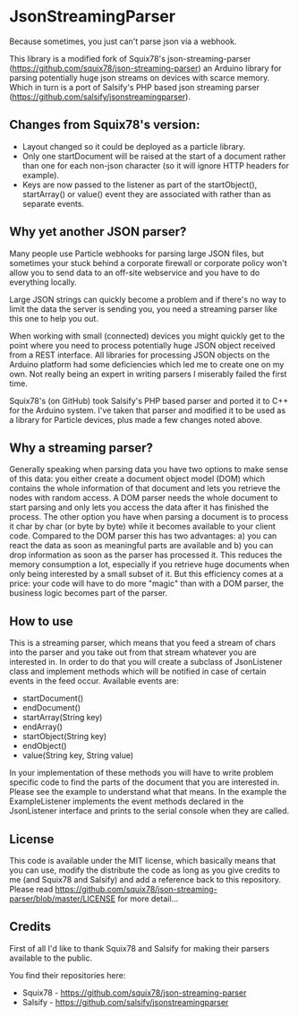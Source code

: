# JsonStreamingParser

Because sometimes, you just can't parse json via a webhook.

This library is a modified fork of Squix78's json-streaming-parser (https://github.com/squix78/json-streaming-parser) an Arduino library for parsing potentially huge json streams on devices with scarce memory.  Which in turn is a port of Salsify's PHP based json streaming parser (https://github.com/salsify/jsonstreamingparser).

## Changes from Squix78's version:

* Layout changed so it could be deployed as a particle library.
* Only one startDocument will be raised at the start of a document rather than one for each non-json character (so it will ignore HTTP headers for example).
* Keys are now passed to the listener as part of the startObject(), startArray() or value() event they are associated with rather than as separate events.

## Why yet another JSON parser?

Many people use Particle webhooks for parsing large JSON files, but sometimes your stuck behind a corporate firewall or corporate policy won't allow you to send data to an off-site webservice and you have to do everything locally.  

Large JSON strings can quickly become a problem and if there's no way to limit the data the server is sending you, you need a streaming parser like this one to help you out.

When working with small (connected) devices you might quickly get to the point where you need to process potentially huge JSON object received from a REST interface. All libraries for processing JSON objects on the Arduino platform had some deficiencies which led me to create one on my own. Not really being an expert in writing parsers I miserably failed the first time.

Squix78's (on GitHub) took Salsify's PHP based parser and ported it to C++ for the Arduino system.  I've taken that parser and modified it to be used as a library for Particle devices, plus made a few changes noted above.

## Why a streaming parser?

Generally speaking when parsing data you have two options to make sense of this data: you either create a document object model (DOM) which contains the whole information of that document and lets you retrieve the nodes with random access. A DOM parser needs the whole document to start parsing and only lets you access the data after it has finished the process. The other option you have when parsing a document is to process it char by char (or byte by byte) while it becomes available to your client code. Compared to the DOM parser this has two advantages: a) you can react the data as soon as meaningful parts are available and b) you can drop information as soon as the parser has processed it. This reduces the memory consumption a lot, especially if you retrieve huge documents when only being interested by a small subset of it. But this efficiency comes at a price: your code will have to do more "magic" than with a DOM parser, the business logic becomes part of the parser.

## How to use

This is a streaming parser, which means that you feed a stream of chars into the parser and you take out from that stream whatever you are interested in. In order to do that you will create a subclass of JsonListener class and implement methods which will be notified in case of certain events in the feed occur. Available events are:

* startDocument()
* endDocument()
* startArray(String key)
* endArray()
* startObject(String key)
* endObject()
* value(String key, String value)

In your implementation of these methods you will have to write problem specific code to find the parts of the document that you are interested in. Please see the example to understand what that means. In the example the ExampleListener implements the event methods declared in the JsonListener interface and prints to the serial console when they are called.

## License

This code is available under the MIT license, which basically means that you can use, modify the distribute the code as long as you give credits to me (and Squix78 and Salsify) and add a reference back to this repository. Please read https://github.com/squix78/json-streaming-parser/blob/master/LICENSE for more detail...

## Credits

First of all I'd like to thank Squix78 and Salsify for making their parsers available to the public.

You find their repositories here:

* Squix78 - https://github.com/squix78/json-streaming-parser
* Salsify - https://github.com/salsify/jsonstreamingparser
